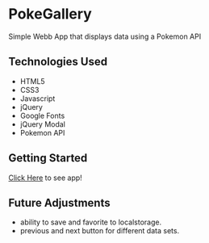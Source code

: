 # PokeGallery

Simple Webb App that displays data using a Pokemon API

## Technologies Used

- HTML5
- CSS3
- Javascript
- jQuery
- Google Fonts
- jQuery Modal
- Pokemon API

## Getting Started
[Click Here](#) to see app!

## Future Adjustments
- ability to save and favorite to localstorage.
- previous and next button for different data sets.